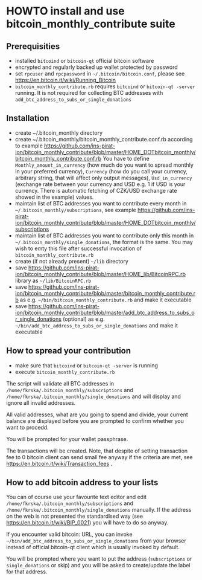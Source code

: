 HOWTO install and use bitcoin_monthly_contribute suite
======================================================

Prerequisities
--------------

* installed `bitcoind` or `bitcoin-qt` official bitcoin software
* encrypted and regularly backed up wallet protected by password
* set `rpcuser` and `rpcpassword` in `~/.bitcoin/bitcoin.conf`, please see https://en.bitcoin.it/wiki/Running_Bitcoin
* `bitcoin_monthly_contribute.rb` requires `bitcoind` or `bitcoin-qt -server` running. It is not required for collecting BTC addresses with `add_btc_address_to_subs_or_single_donations`

Installation
------------

* create ~/.bitcoin_monthly directory
* create ~/.bitcoin_monthly/bitcoin_monthly_contribute.conf.rb according to example https://github.com/ins-pirat-ion/bitcoin_monthly_contribute/blob/master/HOME_DOTbitcoin_monthly/bitcoin_monthly_contribute.conf.rb
  You have to define `Monthly_amount_in_currency` (how much do you want to spread monthly in your preferred currency), `Currency` (how do you call your currency, arbitrary string, that will affect only output messages), `Usd_in_currency` (exchange rate between your currency and USD e.g. 1 if USD is your currency. There is automatic fetching of CZK/USD exchange rate showed in the example) values.
* maintain list of BTC addresses you want to contribute every month in `~/.bitcoin_monthly/subscriptions`, see example https://github.com/ins-pirat-ion/bitcoin_monthly_contribute/blob/master/HOME_DOTbitcoin_monthly/subscriptions
* maintain list of BTC addresses you want to contribute only this month in `~/.bitcoin_monthly/single_donations`, the format is the same. You may wish to emty this file after successful invocation of `bitcoin_monthly_contribute.rb`
* create (if not already present) `~/lib` directory
* save https://github.com/ins-pirat-ion/bitcoin_monthly_contribute/blob/master/HOME_lib/BitcoinRPC.rb library as `~/lib/BitcoinRPC.rb`
* save https://github.com/ins-pirat-ion/bitcoin_monthly_contribute/blob/master/bitcoin_monthly_contribute.rb as e.g. `~/bin/bitcoin_monthly_contribute.rb` and make it executable
* save https://github.com/ins-pirat-ion/bitcoin_monthly_contribute/blob/master/add_btc_address_to_subs_or_single_donations (optional) as e.g. `~/bin/add_btc_address_to_subs_or_single_donations` and make it executable

How to spread your contribution
-------------------------------

* make sure that `bitcoind` or `bitcoin-qt -server` is running
* execute `bitcoin_monthly_contribute.rb`

The script will validate all BTC addresses in `/home/fkrska/.bitcoin_monthly/subscriptions` and `/home/fkrska/.bitcoin_monthly/single_donations` and will display and ignore all invalid addresses.

All valid addresses, what are you going to spend and divide, your current balance are displayed before you are prompted to confirm whether you want to procedd.

You will be prompted for your wallet passphrase.

The transactions will be created. Note, that despite of setting transaction fee to 0 bitcoin client can send small fee anyway if the criteria are met, see https://en.bitcoin.it/wiki/Transaction_fees .

How to add bitcoin address to your lists
----------------------------------------

You can of course use your favourite text editor and edit `/home/fkrska/.bitcoin_monthly/subscriptions` and `/home/fkrska/.bitcoin_monthly/single_donations` manually. If the address on the web is not presented the standardised way (see https://en.bitcoin.it/wiki/BIP_0021) you will have to do so anyway.

If you encounter valid bitcoin: URL, you can invoke `~/bin/add_btc_address_to_subs_or_single_donations` from your browser instead of official bitcoin-qt client which is usually invoked by default.

You will be prompted where you want to put the address (`subscriptions` or `single_donations` or skip) and you will be asked to create/update the label for that address.
